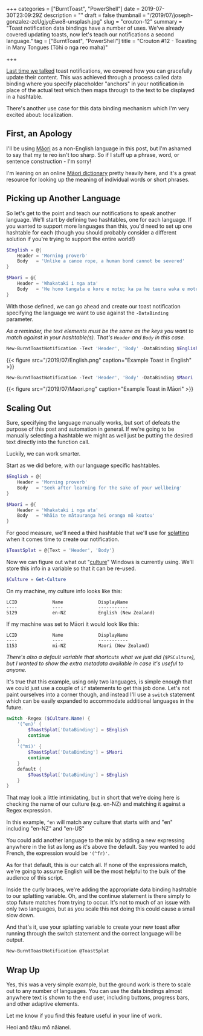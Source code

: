 +++
categories = ["BurntToast", "PowerShell"]
date = 2019-07-30T23:09:29Z
description = ""
draft = false
thumbnail = "/2019/07/joseph-gonzalez-zcUgjyqEwe8-unsplash.jpg"
slug = "crouton-12"
summary = "Toast notification data bindings have a number of uses. We've already covered updating toasts, now let's teach our notifications a second language."
tag = ["BurntToast", "PowerShell"]
title = "Crouton #12 - Toasting in Many Tongues (Tōhi o nga reo maha)"

+++


[Last time we talked](__GHOST_URL__/2019/07/17/crouton-11/) toast notifications, we covered how you can gracefully update their content. This was achieved through a process called data binding where you specify placeholder "anchors" in your notification in place of the actual text which then maps through to the text to be displayed in a hashtable.

There's another use case for this data binding mechanism which I'm very excited about: localization.

## First, an Apology

I'll be using [Māori](https://en.wikipedia.org/wiki/M%C4%81ori_language) as a non-English language in this post, but I'm ashamed to say that my te reo isn't too sharp. So if I stuff up a phrase, word, or sentence construction - I'm sorry!

I'm leaning on an online [Māori dictionary](https://maoridictionary.co.nz) pretty heavily here, and it's a great resource for looking up the meaning of individual words or short phrases.

## Picking up Another Language

So let's get to the point and teach our notifications to speak another language. We'll start by defining two hashtables, one for each language. If you wanted to support more languages than this, you'd need to set up one hashtable for each (though you should probably consider a different solution if you're trying to support the entire world!)

```powershell
$English = @{
    Header = 'Morning proverb'
    Body   = 'Unlike a canoe rope, a human bond cannot be severed'
}

$Maori = @{
    Header = 'Whakataki i nga ata'
    Body   = 'He hono tangata e kore e motu; ka pa he taura waka e motu'
}
```

With those defined, we can go ahead and create our toast notification specifying the language we want to use against the `-DataBinding` parameter.

_As a reminder, the text elements must be the same as the keys you want to match against in your hashtable(s). That's `Header` and `Body` in this case._

```powershell
New-BurntToastNotification -Text 'Header', 'Body' -DataBinding $English
```

{{< figure src="/2019/07/English.png" caption="Example Toast in English" >}}

```powershell
New-BurntToastNotification -Text 'Header', 'Body' -DataBinding $Maori
```

{{< figure src="/2019/07/Maori.png" caption="Example Toast in Māori" >}}

## Scaling Out

Sure, specifying the language manually works, but sort of defeats the purpose of this post and automation in general. If we're going to be manually selecting a hashtable we might as well just be putting the desired text directly into the function call.

Luckily, we can work smarter.

Start as we did before, with our language specific hashtables.

```powershell
$English = @{
    Header = 'Morning proverb'
    Body   = 'Seek after learning for the sake of your wellbeing'
}

$Maori = @{
    Header = 'Whakataki i nga ata'
    Body   = 'Whāia te mātauranga hei oranga mō koutou'
}
```

For good measure, we'll need a third hashtable that we'll use for [splatting](https://docs.microsoft.com/en-us/powershell/module/microsoft.powershell.core/about/about_splatting?view=powershell-6) when it comes time to create our notification.

```powershell
$ToastSplat = @{Text = 'Header', 'Body'}
```

Now we can figure out what out "[culture](https://docs.microsoft.com/en-nz/openspecs/windows_protocols/ms-lcid/a9eac961-e77d-41a6-90a5-ce1a8b0cdb9c)" Windows is currently using. We'll store this info in a variable so that it can be re-used.

```powershell
$Culture = Get-Culture
```

On my machine, my culture info looks like this:

```output
LCID             Name             DisplayName
----             ----             -----------
5129             en-NZ            English (New Zealand)
```

If my machine was set to Māori it would look like this:

```output
LCID             Name             DisplayName
----             ----             -----------
1153             mi-NZ            Maori (New Zealand)
```

_There's also a default variable that shortcuts what we just did (_`$PSCulture`_), but I wanted to show the extra metadata available in case it's useful to anyone._

It's true that this example, using only two languages, is simple enough that we could just use a couple of `if` statements to get this job done. Let's not paint ourselves into a corner though, and instead I'll use a `switch` statement which can be easily expanded to accommodate additional languages in the future.

```powershell
switch -Regex ($Culture.Name) {
    '(^en)' {
        $ToastSplat['DataBinding'] = $English
        continue
    }
    '(^mi)' {
        $ToastSplat['DataBinding'] = $Maori
        continue
    }
    default {
        $ToastSplat['DataBinding'] = $English
    }
}
```

That may look a little intimidating, but in short that we're doing here is checking the name of our culture (e.g. en-NZ) and matching it against a Regex expression.

In this example, `^en` will match any culture that starts with and "en" including "en-NZ" and "en-US"

You could add another language to the mix by adding a new expressing anywhere in the list as long as it's above the default. Say you wanted to add French, the expression would be `'(^fr)'`.

As for that default, this is our catch all. If none of the expressions match, we're going to assume English will be the most helpful to the bulk of the audience of this script.

Inside the curly braces, we're adding the appropriate data binding hashtable to our splatting variable. Oh, and the continue statement is there simply to stop future matches from trying to occur. It's not to much of an issue with only two languages, but as you scale this not doing this could cause a small slow down.

And that's it, use your splatting variable to create your new toast after running through the switch statement and the correct language will be output.

```powershell
New-BurntToastNotification @ToastSplat
```

## Wrap Up

Yes, this was a very simple example, but the ground work is there to scale out to any number of languages. You can use the data bindings almost anywhere text is shown to the end user, including buttons, progress bars, and other adaptive elements.

Let me know if you find this feature useful in your line of work.

Heoi anō tāku mō nāianei.

